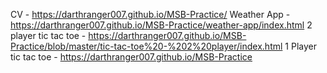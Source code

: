 CV - https://darthranger007.github.io/MSB-Practice/
Weather App - https://darthranger007.github.io/MSB-Practice/weather-app/index.html
2 player tic tac toe - https://darthranger007.github.io/MSB-Practice/blob/master/tic-tac-toe%20-%202%20player/index.html
1 Player tic tac toe - https://darthranger007.github.io/MSB-Practice
